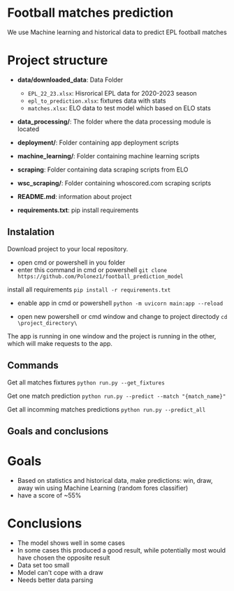 # Football matches prediction

We use Machine learning and historical data to predict EPL football matches

# Project structure

- **data/downloaded_data**: Data Folder
  - `EPL_22_23.xlsx`: Hisrorical EPL data for 2020-2023 season
  - `epl_to_prediction.xlsx`: fixtures data with stats
  - `matches.xlsx`: ELO data to test model which based on ELO stats

- **data_processing/**: The folder where the data processing module is located

- **deployment/**: Folder containing app deployment scripts

- **machine_learning/**: Folder containing machine learning scripts

- **scraping**: Folder containing data scraping scripts from ELO

- **wsc_scraping/**: Folder containing whoscored.com scraping scripts

- **README.md**: information about project

- **requirements.txt**: pip install requirements

## Instalation
Download project to your local repository.
- open cmd or powershell in you folder
- enter this command in cmd or powershell
```git clone https://github.com/Polonez1/football_prediction_model```

install all requirements
```pip install -r requirements.txt```

- enable app in cmd or powershell
```python -m uvicorn main:app --reload```

- open new powershell or cmd window and change to project directody
```cd \project_directory\```

The app is running in one window and the project is running in the other, which will make requests to the app.

## Commands

Get all matches fixtures
```python run.py --get_fixtures```

Get one match prediction
```python run.py --predict --match "{match_name}"```

Get all incomming matches predictions
```python run.py --predict_all```

## Goals and conclusions

# Goals

- Based on statistics and historical data, make predictions: win, draw, away win using Machine Learning (random fores classifier)
- have a score of ~55%

# Conclusions

- The model shows well in some cases
- In some cases this produced a good result, while potentially most would have chosen the opposite result
- Data set too small
- Model can't cope with a draw
- Needs better data parsing

